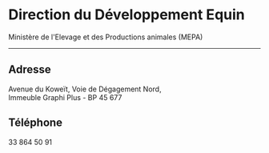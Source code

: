 # Direction du Développement Equin

Ministère de l'Elevage et des Productions animales (MEPA)  

------------------------------------------------------------

**Adresse**
-----------

Avenue du Koweït, Voie de Dégagement Nord,  
Immeuble Graphi Plus - BP 45 677

**Téléphone**
-------------

33 864 50 91